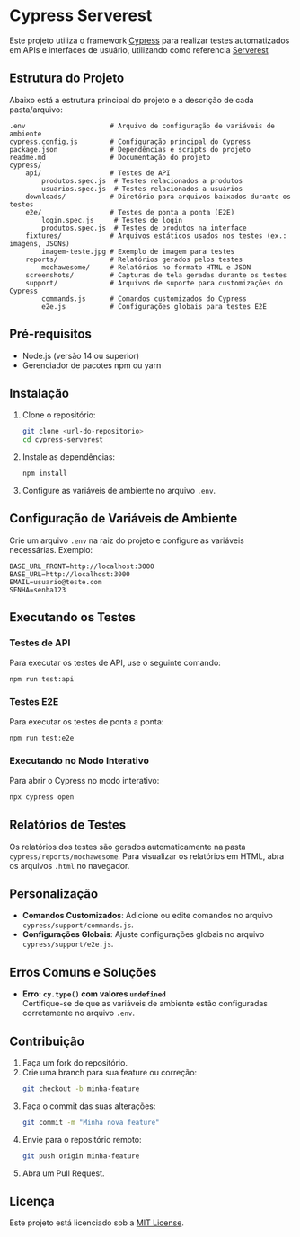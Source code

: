# Cypress Serverest

Este projeto utiliza o framework [Cypress](https://www.cypress.io/) para realizar testes automatizados em APIs e interfaces de usuário, utilizando como referencia [Serverest](https://serverest.dev/)

## Estrutura do Projeto

Abaixo está a estrutura principal do projeto e a descrição de cada pasta/arquivo:

```
.env                     # Arquivo de configuração de variáveis de ambiente
cypress.config.js        # Configuração principal do Cypress
package.json             # Dependências e scripts do projeto
readme.md                # Documentação do projeto
cypress/
    api/                 # Testes de API
        produtos.spec.js  # Testes relacionados a produtos
        usuarios.spec.js  # Testes relacionados a usuários
    downloads/           # Diretório para arquivos baixados durante os testes
    e2e/                 # Testes de ponta a ponta (E2E)
        login.spec.js     # Testes de login
        produtos.spec.js  # Testes de produtos na interface
    fixtures/            # Arquivos estáticos usados nos testes (ex.: imagens, JSONs)
        imagem-teste.jpg # Exemplo de imagem para testes
    reports/             # Relatórios gerados pelos testes
        mochawesome/     # Relatórios no formato HTML e JSON
    screenshots/         # Capturas de tela geradas durante os testes
    support/             # Arquivos de suporte para customizações do Cypress
        commands.js      # Comandos customizados do Cypress
        e2e.js           # Configurações globais para testes E2E
```

## Pré-requisitos

- Node.js (versão 14 ou superior)
- Gerenciador de pacotes npm ou yarn

## Instalação

1. Clone o repositório:
   ```bash
   git clone <url-do-repositorio>
   cd cypress-serverest
   ```

2. Instale as dependências:
   ```bash
   npm install
   ```

3. Configure as variáveis de ambiente no arquivo `.env`.

## Configuração de Variáveis de Ambiente

Crie um arquivo `.env` na raiz do projeto e configure as variáveis necessárias. Exemplo:

```
BASE_URL_FRONT=http://localhost:3000
BASE_URL=http://localhost:3000
EMAIL=usuario@teste.com
SENHA=senha123
```

## Executando os Testes

### Testes de API
Para executar os testes de API, use o seguinte comando:
```bash
npm run test:api
```

### Testes E2E
Para executar os testes de ponta a ponta:
```bash
npm run test:e2e
```

### Executando no Modo Interativo
Para abrir o Cypress no modo interativo:
```bash
npx cypress open
```

## Relatórios de Testes

Os relatórios dos testes são gerados automaticamente na pasta `cypress/reports/mochawesome`. Para visualizar os relatórios em HTML, abra os arquivos `.html` no navegador.

## Personalização

- **Comandos Customizados**: Adicione ou edite comandos no arquivo `cypress/support/commands.js`.
- **Configurações Globais**: Ajuste configurações globais no arquivo `cypress/support/e2e.js`.

## Erros Comuns e Soluções

- **Erro: `cy.type()` com valores `undefined`**  
  Certifique-se de que as variáveis de ambiente estão configuradas corretamente no arquivo `.env`.

## Contribuição

1. Faça um fork do repositório.
2. Crie uma branch para sua feature ou correção:
   ```bash
   git checkout -b minha-feature
   ```
3. Faça o commit das suas alterações:
   ```bash
   git commit -m "Minha nova feature"
   ```
4. Envie para o repositório remoto:
   ```bash
   git push origin minha-feature
   ```
5. Abra um Pull Request.

## Licença

Este projeto está licenciado sob a [MIT License](LICENSE).

